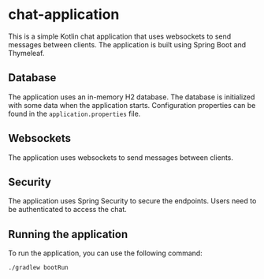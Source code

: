 # chat-application

This is a simple Kotlin chat application that uses websockets to send messages between clients. 
The application is built using Spring Boot and Thymeleaf.

## Database

The application uses an in-memory H2 database. 
The database is initialized with some data when the application starts.
Configuration properties can be found in the `application.properties` file.

## Websockets

The application uses websockets to send messages between clients.

## Security

The application uses Spring Security to secure the endpoints. Users need to be authenticated to access the chat.

## Running the application

To run the application, you can use the following command:

```bash 
./gradlew bootRun
```